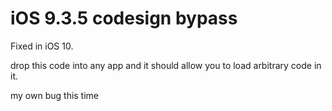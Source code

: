 # iOS 9.3.5 codesign bypass

Fixed in iOS 10.

drop this code into any app and it should allow you to load arbitrary code in it.

my own bug this time
